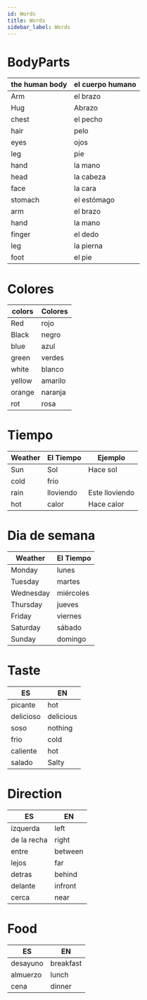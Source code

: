 ```yaml
---
id: Words
title: Words
sidebar_label: Words
---
```


# BodyParts

| the human body | el cuerpo humano |
| -------------- | ---------------- |
| Arm            | el brazo         |
| Hug            | Abrazo           |
| chest          | el pecho         |
| hair           | pelo             |
| eyes           | ojos             |
| leg            | pie              |
| hand           | la mano          |
| head           | la cabeza        |
| face           | la cara          |
| stomach        | el estómago      |
| arm            | el brazo         |
| hand           | la mano          |
| finger         | el dedo          |
| leg            | la pierna        |
| foot           | el pie           |

# Colores

| colors | Colores |
| ------ | ------- |
| Red    | rojo    |
| Black  | negro   |
| blue   | azul    |
| green  | verdes  |
| white  | blanco  |
| yellow | amarilo |
| orange | naranja |
| rot    | rosa    |

# Tiempo

| Weather | El Tiempo | Ejemplo        |
| ------- | --------- | -------------- |
| Sun     | Sol       | Hace sol       |
| cold    | frío      |                |
| rain    | lloviendo | Este lloviendo |
| hot     | calor     | Hace calor     |

# Dia de semana

| Weather   | El Tiempo |
| --------- | --------- |
| Monday    | lunes     |
| Tuesday   | martes    |
| Wednesday | miércoles |
| Thursday  | jueves    |
| Friday    | viernes   |
| Saturday  | sábado    |
| Sunday    | domingo   |

# Taste

| ES        | EN        |
| --------- | --------- |
| picante   | hot       |
| delicioso | delicious |
| soso      | nothing   |
| frio      | cold      |
| caliente  | hot       |
| salado    | Salty     |

# Direction

| ES          | EN      |
| ----------- | ------- |
| izquerda    | left    |
| de la recha | right   |
| entre       | between |
| lejos       | far     |
| detras      | behind  |
| delante     | infront |
| cerca       | near    |

# Food

| ES       | EN        |
| -------- | --------- |
| desayuno | breakfast |
| almuerzo | lunch     |
| cena     | dinner    |
